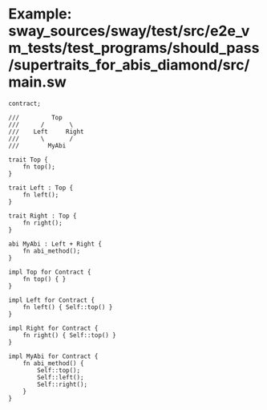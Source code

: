 # Example: sway_sources/sway/test/src/e2e_vm_tests/test_programs/should_pass/supertraits_for_abis_diamond/src/main.sw

```sway
contract;

///         Top
///      /       \
///    Left     Right
///      \       /
///        MyAbi

trait Top {
    fn top();
}

trait Left : Top {
    fn left();
}

trait Right : Top {
    fn right();
}

abi MyAbi : Left + Right {
    fn abi_method();
}

impl Top for Contract {
    fn top() { }
}

impl Left for Contract {
    fn left() { Self::top() }
}

impl Right for Contract {
    fn right() { Self::top() }
}

impl MyAbi for Contract {
    fn abi_method() {
        Self::top();
        Self::left();
        Self::right();
    }
}

```
